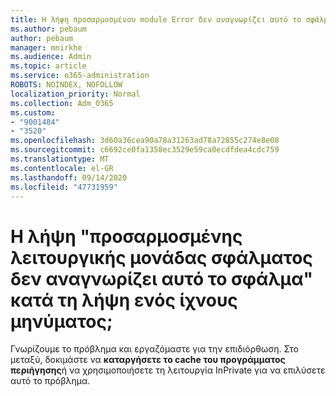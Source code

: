 ```yaml
---
title: Η λήψη προσαρμοσμένου module Error δεν αναγνωρίζει αυτό το σφάλμα κατά τη λήψη μιας ανίχνευσης μηνύματος;
ms.author: pebaum
author: pebaum
manager: mnirkhe
ms.audience: Admin
ms.topic: article
ms.service: o365-administration
ROBOTS: NOINDEX, NOFOLLOW
localization_priority: Normal
ms.collection: Adm_O365
ms.custom:
- "9001484"
- "3520"
ms.openlocfilehash: 3d60a36cea90a78a31263ad78a72855c274e8e08
ms.sourcegitcommit: c6692ce0fa1358ec3529e59ca0ecdfdea4cdc759
ms.translationtype: MT
ms.contentlocale: el-GR
ms.lasthandoff: 09/14/2020
ms.locfileid: "47731959"
---
```

# <a name="getting-custom-error-module-does-not-recognize-this-error-when-downloading-a-message-trace"></a>Η λήψη "προσαρμοσμένης λειτουργικής μονάδας σφάλματος δεν αναγνωρίζει αυτό το σφάλμα" κατά τη λήψη ενός ίχνους μηνύματος;

Γνωρίζουμε το πρόβλημα και εργαζόμαστε για την επιδιόρθωση.  Στο μεταξύ, δοκιμάστε να **καταργήσετε το cache του προγράμματος περιήγησης**ή να χρησιμοποιήσετε τη λειτουργία InPrivate για να επιλύσετε αυτό το πρόβλημα.
